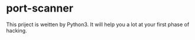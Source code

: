 # port-scanner
This priject is weitten by Python3. It will help you a lot at your first phase of hacking.
